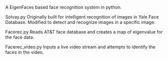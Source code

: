 A EigenFaces based face recognition system in python.

Solvay.py
Originally built for intelligent recognition of images in Yale Face Database. Modified to detect and recognize images in a specific image.

Facerec.py
Reads AT&T face database and creates a map of eigenvalue for the face data.

Facerec_video.py
Inputs a live video stream and attempts to identify the faces in the video.


